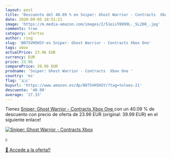 ```yaml
---
layout: post
title: 'Descuento del 40.09 % en Sniper: Ghost Warrior - Contracts  Xbox '
date: 2020-09-05 10:51:11
image: 'https://m.media-amazon.com/images/I/51eisT0899L._SL200_.jpg'
comments: true
category: ofertas
author: ring
slug: 'B07SVH5HSY-es Sniper: Ghost Warrior - Contracts Xbox One'
tags: xbox
actualPrice: 23.96 EUR
currency: EUR
price: 23.96
comparePrice: 39.99 EUR
prodname: 'Sniper: Ghost Warrior - Contracts  Xbox One '
country: 'es'
flag: '🇪🇸'
buyurl: 'https://www.amazon.es/dp/B07SVH5HSY/?tag=tolees-21'
descuento: '40.09'
average: '27.33'
---
```


Tienes [Sniper: Ghost Warrior - Contracts  Xbox One ](https://www.amazon.es/dp/B07SVH5HSY/?tag=tolees-21) con un 40.09 % de descuento con precio de oferta de 23.96 EUR (original: 39.99 EUR) en el siguiente enlace!

[![Sniper: Ghost Warrior - Contracts  Xbox ](https://m.media-amazon.com/images/I/51eisT0899L._SL200_.jpg)](https://www.amazon.es/dp/B07SVH5HSY/?tag=tolees-21)

ℹ️:


[🛒 Accede a la oferta!!](https://www.amazon.es/dp/B07SVH5HSY/?tag=tolees-21)

